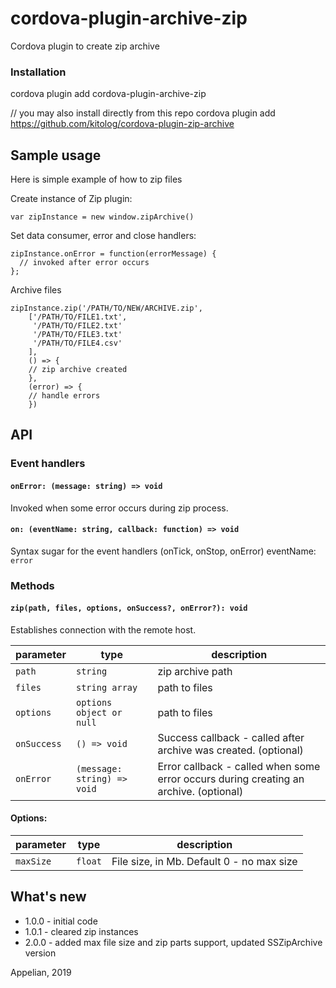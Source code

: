 cordova-plugin-archive-zip
============================
Cordova plugin to create zip archive 

### Installation
cordova plugin add cordova-plugin-archive-zip

// you may also install directly from this repo
cordova plugin add https://github.com/kitolog/cordova-plugin-zip-archive
 
## Sample usage
Here is simple example of how to zip files

Create instance of Zip plugin:
```
var zipInstance = new window.zipArchive()
```

Set data consumer, error and close handlers:
```
zipInstance.onError = function(errorMessage) {
  // invoked after error occurs
};
```
Archive files
```
zipInstance.zip('/PATH/TO/NEW/ARCHIVE.zip',
    ['/PATH/TO/FILE1.txt',
     '/PATH/TO/FILE2.txt'
     '/PATH/TO/FILE3.txt'
     '/PATH/TO/FILE4.csv'
    ], 
    () => {
    // zip archive created
    },
    (error) => {
    // handle errors
    })
```

## API
### Event handlers
#### `onError: (message: string) => void`
Invoked when some error occurs during zip process.

#### `on: (eventName: string, callback: function) => void`
Syntax sugar for the event handlers (onTick, onStop, onError)
eventName: `error` 

### Methods
#### `zip(path, files, options, onSuccess?, onError?): void`
Establishes connection with the remote host.

| parameter   | type          | description |
| ----------- |-----------------------------|--------------|
| `path`     | `string`                    | zip archive path | |
| `files`  | `string array`                    | path to files |
| `options`  | `options object or null`                    | path to files |
| `onSuccess` | `() => void`                | Success callback - called after archive was created. (optional)|
| `onError`   | `(message: string) => void` | Error callback - called when some error occurs during creating an archive. (optional)|

#### Options:
| parameter   | type          | description |
| ----------- |-----------------------------|--------------|
| `maxSize`      | `float`                | File size, in Mb. Default 0 - no max size |

## What's new
 - 1.0.0 - initial code
 - 1.0.1 - cleared zip instances
 - 2.0.0 - added max file size and zip parts support, updated SSZipArchive version 

Appelian, 2019
